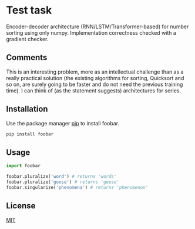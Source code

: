 # Test task

Encoder-decoder architecture (RNN/LSTM/Transformer-based) for number sorting using only numpy. Implementation correctness checked with a gradient checker.

## Comments
This is an interesting problem, more as an intellectual challenge than as a really practical solution (the existing algorithms for sorting, Quicksort and so on, are surely going to be faster and do not need the previous training time). I can think of (as the statement suggests) architectures for series.

## Installation

Use the package manager [pip](https://pip.pypa.io/en/stable/) to install foobar.

```bash
pip install foobar
```

## Usage

```python
import foobar

foobar.pluralize('word') # returns 'words'
foobar.pluralize('goose') # returns 'geese'
foobar.singularize('phenomena') # returns 'phenomenon'
```

## License
[MIT](https://choosealicense.com/licenses/mit/)